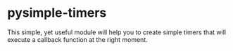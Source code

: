 # pysimple-timers
This simple, yet useful module will help you to create simple timers that will execute a callback function at the right moment.
